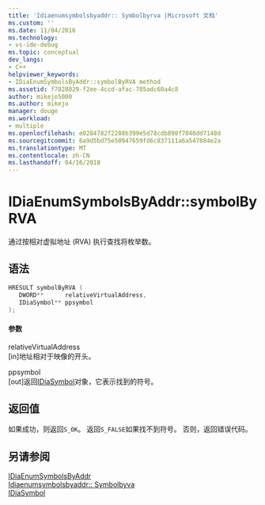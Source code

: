 ```yaml
---
title: 'Idiaenumsymbolsbyaddr:: Symbolbyrva |Microsoft 文档'
ms.custom: ''
ms.date: 11/04/2016
ms.technology:
- vs-ide-debug
ms.topic: conceptual
dev_langs:
- C++
helpviewer_keywords:
- IDiaEnumSymbolsByAddr::symbolByRVA method
ms.assetid: f7828029-f2ee-4ccd-afac-785adc60a4c8
author: mikejo5000
ms.author: mikejo
manager: douge
ms.workload:
- multiple
ms.openlocfilehash: e0284782f2288b399e5d78cdb890f7040dd7148d
ms.sourcegitcommit: 6a9d5bd75e50947659fd6c837111a6a547884e2a
ms.translationtype: MT
ms.contentlocale: zh-CN
ms.lasthandoff: 04/16/2018
---
```

# <a name="idiaenumsymbolsbyaddrsymbolbyrva"></a>IDiaEnumSymbolsByAddr::symbolByRVA
通过按相对虚拟地址 (RVA) 执行查找将枚举数。  
  
## <a name="syntax"></a>语法  
  
```C++  
HRESULT symbolByRVA (   
   DWORD**      relativeVirtualAddress,  
   IDiaSymbol** ppsymbol  
);  
```  
  
#### <a name="parameters"></a>参数  
 relativeVirtualAddress  
 [in]地址相对于映像的开头。  
  
 ppsymbol  
 [out]返回[IDiaSymbol](../../debugger/debug-interface-access/idiasymbol.md)对象，它表示找到的符号。  
  
## <a name="return-value"></a>返回值  
 如果成功，则返回`S_OK`。 返回`S_FALSE`如果找不到符号。 否则，返回错误代码。  
  
## <a name="see-also"></a>另请参阅  
 [IDiaEnumSymbolsByAddr](../../debugger/debug-interface-access/idiaenumsymbolsbyaddr.md)   
 [Idiaenumsymbolsbyaddr:: Symbolbyva](../../debugger/debug-interface-access/idiaenumsymbolsbyaddr-symbolbyva.md)   
 [IDiaSymbol](../../debugger/debug-interface-access/idiasymbol.md)